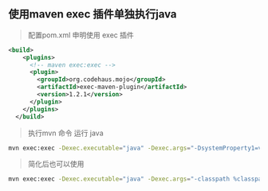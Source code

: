 ## 使用maven exec 插件单独执行java

> 配置pom.xml 申明使用 exec 插件

```xml
<build>
    <plugins>
      <!-- maven exec:exec -->
      <plugin>
        <groupId>org.codehaus.mojo</groupId>
        <artifactId>exec-maven-plugin</artifactId>
        <version>1.2.1</version>
      </plugin>
    </plugins>
  </build>
```

> 执行mvn 命令 运行 java

```bash
mvn exec:exec -Dexec.executable="java" -Dexec.args="-DsystemProperty1=value1 -DsystemProperty2=value2 -XX:MaxPermSize=256m -classpath %classpath com.yourcompany.app.Main arg1 arg2"
```

> 简化后也可以使用

```bash
mvn exec:exec -Dexec.executable="java" -Dexec.args="-classpath %classpath com.miner.Test1"
```